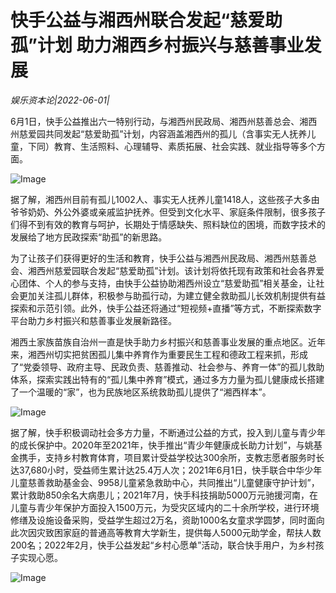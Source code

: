 # 快手公益与湘西州联合发起“慈爱助孤”计划 助力湘西乡村振兴与慈善事业发展

*娱乐资本论|2022-06-01|*

6月1日，快手公益推出六一特别行动，与湘西州民政局、湘西州慈善总会、湘西州慈爱园共同发起“慈爱助孤”计划，内容涵盖湘西州的孤儿（含事实无人抚养儿童，下同）教育、生活照料、心理辅导、素质拓展、社会实践、就业指导等多个方面。

![Image](http://static.ylzbl.com/uploads/ueditor/php/upload/image/20220601/1654053079497884.png)

据了解，湘西州目前有孤儿1002人、事实无人抚养儿童1418人，这些孩子大多由爷爷奶奶、外公外婆或亲戚监护抚养。但受到文化水平、家庭条件限制，很多孩子们得不到有效的教育与呵护，长期处于情感缺失、照料缺位的困境，而数字技术的发展给了地方民政探索“助孤”的新思路。

为了让孩子们获得更好的生活和教育，快手公益与湘西州民政局、湘西州慈善总会、湘西州慈爱园联合发起“慈爱助孤”计划。该计划将依托现有政策和社会各界爱心团体、个人的参与支持，由快手公益协助湘西州设立“慈爱助孤”相关基金，让社会更加关注孤儿群体，积极参与助孤行动，为建立健全救助孤儿长效机制提供有益探索和示范引领。此外，快手公益还将通过“短视频+直播”等方式，不断探索数字平台助力乡村振兴和慈善事业发展新路径。

湘西土家族苗族自治州一直是快手助力乡村振兴和慈善事业发展的重点地区。近年来，湘西州切实把贫困孤儿集中养育作为重要民生工程和德政工程来抓，形成了“党委领导、政府主导、民政负责、慈善推动、社会参与、养育一体”的孤儿救助体系，探索实践出特有的“孤儿集中养育”模式，通过多方力量为孤儿健康成长搭建了一个温暖的“家”，也为民族地区系统救助孤儿提供了“湘西样本”。

![Image](http://static.ylzbl.com/uploads/ueditor/php/upload/image/20220601/1654053088397297.png)

据了解，快手积极调动社会多方力量，不断通过公益的方式，投入到儿童与青少年的成长保护中。2020年至2021年，快手推出“青少年健康成长助力计划”，与姚基金携手，支持乡村教育体育，项目累计受益学校达300余所，支教志愿者服务时长达37,680小时，受益师生累计达25.4万人次；2021年6月1日，快手联合中华少年儿童慈善救助基金会、9958儿童紧急救助中心，共同推出“儿童健康守护计划”，累计救助850余名大病患儿；2021年7月，快手科技捐助5000万元驰援河南，在儿童与青少年保护方面投入1500万元，为受灾区域内的二十余所学校，进行环境修缮及设施设备采购，受益学生超过2万名，资助1000名女童求学圆梦，同时面向此次因灾致困家庭的普通高等教育大学新生，提供每人5000元助学金，帮扶人数200名；2022年2月，快手公益发起“乡村心愿单”活动，联合快手用户，为乡村孩子实现心愿。

![Image](http://static.ylzbl.com/uploads/ueditor/php/upload/image/20220601/1654053095756156.png)

